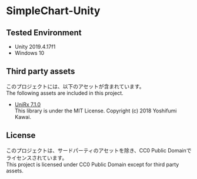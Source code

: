 # SimpleChart-Unity

## Tested Environment
- Unity 2019.4.17f1
- Windows 10

## Third party assets
このプロジェクトには、以下のアセットが含まれています。  
The following assets are included in this project.

- [UniRx 7.1.0](https://github.com/neuecc/UniRx/releases/tag/7.1.0)  
  This library is under the MIT License. Copyright (c) 2018 Yoshifumi Kawai.
 
## License
このプロジェクトは、サードパーティのアセットを除き、CC0 Public Domainでライセンスされています。  
This project is licensed under CC0 Public Domain except for third party assets.
